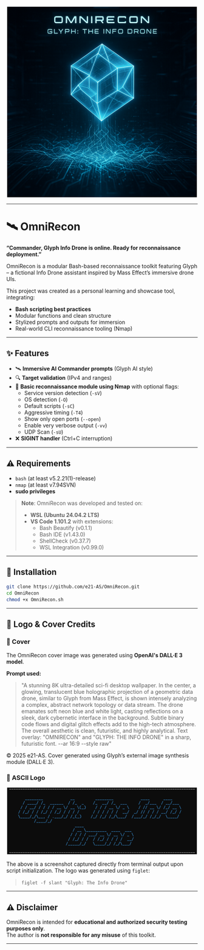 <p align="center">
  <img src="assets/OmniRecon_cover.png" alt="OmniRecon cover" width="500"/>
</p>

---

# 🛰️ OmniRecon

**“Commander, Glyph Info Drone is online. Ready for reconnaissance deployment.”**

OmniRecon is a modular Bash-based reconnaissance toolkit featuring Glyph – a fictional Info Drone assistant inspired by Mass Effect’s immersive drone UIs.

This project was created as a personal learning and showcase tool, integrating:

- **Bash scripting best practices**
- Modular functions and clean structure
- Stylized prompts and outputs for immersion
- Real-world CLI reconnaissance tooling (Nmap)

---

## ✨ Features

- 🛰️ **Immersive AI Commander prompts** (Glyph AI style)  
- 🔍 **Target validation** (IPv4 and ranges)  
- 📡 **Basic reconnaissance module using Nmap** with optional flags:
  - Service version detection (`-sV`)
  - OS detection (`-O`)
  - Default scripts (`-sC`)
  - Aggressive timing (`-T4`)
  - Show only open ports (`--open`)
  - Enable very verbose output (`-vv`)
  - UDP Scan (`-sU`)
- ❌ **SIGINT handler** (Ctrl+C interruption)

---

## ⚠️ Requirements

- `bash` (at least v5.2.21(1)-release)
- `nmap` (at least v7.94SVN)
- **sudo privileges**

> **Note**: OmniRecon was developed and tested on:
> - **WSL (Ubuntu 24.04.2 LTS)**  
> - **VS Code 1.101.2** with extensions:
>   - Bash Beautify (v0.1.1)
>   - Bash IDE (v1.43.0)
>   - ShellCheck (v0.37.7)
>   - WSL Integration (v0.99.0)

---

## 🚀 Installation

```bash
git clone https://github.com/e21-AS/OmniRecon.git
cd OmniRecon
chmod +x OmniRecon.sh
```

---

## 🎨 Logo & Cover Credits

### 🤖 Cover

The OmniRecon cover image was generated using **OpenAI's DALL·E 3 model**.

**Prompt used:**

> "A stunning 8K ultra-detailed sci-fi desktop wallpaper. In the center, a glowing, translucent blue holographic projection of a geometric data drone, similar to Glyph from Mass Effect, is shown intensely analyzing a complex, abstract network topology or data stream. The drone emanates soft neon blue and white light, casting reflections on a sleek, dark cybernetic interface in the background. Subtle binary code flows and digital glitch effects add to the high-tech atmosphere. The overall aesthetic is clean, futuristic, and highly analytical. Text overlay: "OMNIRECON" and "GLYPH: THE INFO DRONE" in a sharp, futuristic font. --ar 16:9 --style raw"

© 2025 e21-AS. Cover generated using Glyph’s external image synthesis module (DALL·E 3).


### 💾 ASCII Logo

<p align="center">
  <img src="assets/ASCII_logo.png" alt="ASCII logo" width="500"/>
</p>

The above is a screenshot captured directly from terminal output upon script initialization.
The logo was generated using `figlet`:

> `figlet -f slant "Glyph: The Info Drone"`

---

## ⚠️ Disclaimer

OmniRecon is intended for **educational and authorized security testing purposes only**.  
The author is **not responsible for any misuse** of this toolkit.

---
